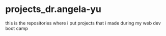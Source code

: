 # projects_dr.angela-yu
this is the repositories where i put projects that i made during my web dev boot camp 

